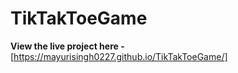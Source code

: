 # TikTakToeGame
<b>View the live project here - </b>[https://mayurisingh0227.github.io/TikTakToeGame/]
